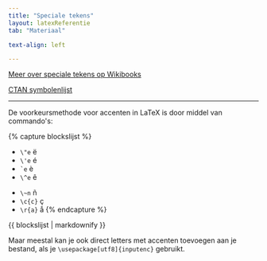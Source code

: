 ```yaml
---
title: "Speciale tekens"
layout: latexReferentie
tab: "Materiaal"

text-align: left

---
```


<a href="https://en.wikibooks.org/wiki/LaTeX/Special_Characters" target="_blank">Meer over speciale tekens op Wikibooks</a>

<a href="http://mirrors.ctan.org/info/symbols/comprehensive/symbols-a4.pdf">CTAN symbolenlijst</a>

---

De voorkeursmethode voor accenten in LaTeX is door middel van commando's:

{% capture blockslijst %}
* `\"e` &euml;
* `\'e` &eacute;
* <code>\`e</code> &egrave;
* `\^e` &ecirc;
<!-- * `\H{o}` ő -->
* `\~n` &ntilde;
* `\c{c}` &ccedil;
* `\r{a}` &aring;
{% endcapture %}

<div class="listtoblocks">
    {{ blockslijst | markdownify }}
</div>

Maar meestal kan je ook direct letters met accenten toevoegen aan je bestand,
als je `\usepackage[utf8]{inputenc}` gebruikt.
